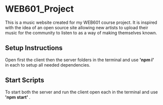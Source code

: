 # WEB601_Project

This is a music website created for my WEB601 course project. It is inspired with the idea of an open source site allowing new artists to upload their music for the community to listen to as a way of making themselves known.


## Setup Instructions

Open first the client then the server folders in the terminal and use <strong> 'npm i' </strong> in each to setup all needed dependencies.


## Start Scripts

To start both the server and run the client open each in the terminal and use <strong> 'npm start' </strong>.
